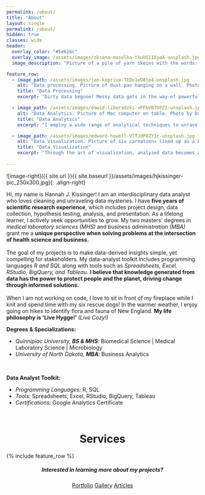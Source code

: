 ```yaml
---
permalink: /about/
title: "About"
layout: single
permalink: /about/
hidden: true
classes: wide
header:
  overlay_color: "#5e616c"
  overlay_image: /assets/images/oksana-maselko-tkuUS11XyaA-unsplash.jpg
  image_description: "Picture of a pile of yarn skeins with the words: About." 

feature_row:
  - image_path: /assets/images/jan-kopriva-TEDo1eO8te4-unsplash.jpg
    alt: "Data processing. Picture of dust pan hanging on a wall. Photo by Jan Kopriva on Unsplash."
    title: "Data Processing"
    excerpt: "Dirty data begone! Messy data gets in the way of powerful insights. To prep for analysis, I clean data using **R, SQL, Spreadsheets, and Excel**."

  - image_path: /assets/images/dawid-liberadzki-vPFbVB7DPZI-unsplash.jpg
    alt: "Data Analytics. Picture of Mac computer on table. Photo by Dawid Liberadzki on Unsplash."
    title: "Data Analytics"
    excerpt: "I employ a wide range of analytical techniques to unravel data mysteries. These hidden patterns, problems, and solutions are revealed through **statistical, time-series, and regression analyses**. "

  - image_path: /assets/images/edward-howell-VlTJdP8ZY1c-unsplash.jpg
    alt: "Data Visualization. Picture of six carnations lined up as a bar graph. Photo by Edward Howell on Unsplash."
    title: "Data Visualization"
    excerpt: "Through the art of visualization, analyzed data becomes actionable knowledge for stakeholders. I produce visualizations using **R, Spreadsheets, Excel, and Tableau**."
 
---
```



![image-right]({{ site.url }}{{ site.baseurl }}/assets/images/hjkissinger-pic_250x300.jpg){: .align-right}

<p>Hi, my name is Hannah J. Kissinger!  I am an interdisciplinary data analyst who loves cleaning and unraveling data mysteries. I have <strong>five years of scientific research experience</strong>, which includes project design, data collection, hypothesis testing, analysis, and presentation. As a lifelong learner, I actively seek opportunities to grow. My two masters' degrees in <em>medical laboratory sciences (MHS)</em> and <em>business administration (MBA)</em> grant me a <strong>unique perspective when solving problems at the intersection of health science and business.</strong>
<br><br>
The goal of my projects is to make data-derived insights simple, yet compelling for stakeholders. My data-analyst toolkit includes programming languages <em>R and SQL</em> along with tools such as <em>Spreadsheets, Excel, RStudio, BigQuery, and Tableau.</em> <strong>I believe that knowledge generated from data has the power to protect people and the planet, driving change through informed solutions.</strong>
<br><br>
When I am not working on code, I love to sit in front of my fireplace while I knit and spend time with my six rescue dogs! In the warmer weather, I enjoy going on hikes to identify flora and fauna of New England. <strong>My life philosophy is 'Live Hygge!' </strong><em>(Live Cozy!)</em>

<p><strong>Degrees & Specializations:</strong></p>
<ul>
  <li><em>Quinnipiac University, <strong>BS & MHS</strong>:</em> Biomedical Science | Medical Laboratory Science | Microbiology</li>
  <li><em>University of North Dakota, <strong>MBA</strong>:</em> Business Analytics</li>
</ul><br>
<p><strong>Data Analyst Toolkit:</strong></p>
<ul>
  <li><em>Programming Languages:</em> R, SQL</li>
  <li><em>Tools:</em> Spreadsheets, Excel, RStudio, BigQuery, Tableau</li>
  <li><em>Certifications:</em> Google Analytics Certificate
</ul>
<p><br></p>

<h1 style="text-align: center;">Services</h1>
{% include feature_row %}

<h5 style="text-align: center;">Interested in learning more about my projects?</h5>
<center><a href="https://hjkissinger.github.io/portfolio/" class="btn btn--inverse .btn--x-large">Portfolio</a>
<a href="https://hjkissinger.github.io/gallery/" class="btn btn--inverse .btn--x-large" >Gallery</a>
<a href="https://hjkissinger.github.io/articles" class="btn btn--inverse .btn--x-large">Articles</a></center>


